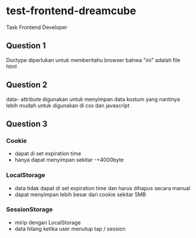 # test-frontend-dreamcube
Task Frontend Developer

## Question 1

Doctype diperlukan untuk memberitahu browser bahwa "ini" adalah file html

## Question 2

data- attribute digunakan untuk menyimpan data kostum yang nantinya lebih mudah untuk digunakan di css dan javascript

## Question 3

### Cookie

- dapat di set expiration time
- hanya dapat menyimpan sekitar -+4000byte

### LocalStorage

- data tidak dapat di set expiration time dan harus dihapus secara manual
- dapat menyimpan lebih besar dari cookie sekitar 5MB

### SessionStorage

- mirip dengan LocalStorage
- data hilang ketika user menutup tap / session